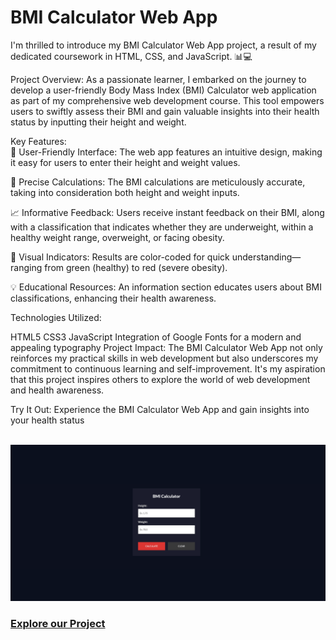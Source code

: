 # BMI Calculator Web App
 I'm thrilled to introduce my BMI Calculator Web App project, a result of my dedicated coursework in HTML, CSS, and JavaScript. 📊💻

Project Overview:
As a passionate learner, I embarked on the journey to develop a user-friendly Body Mass Index (BMI) Calculator web application as part of my comprehensive web development course. This tool empowers users to swiftly assess their BMI and gain valuable insights into their health status by inputting their height and weight.

Key Features: <br>
📏 User-Friendly Interface: The web app features an intuitive design, making it easy for users to enter their height and weight values.

🔢 Precise Calculations: The BMI calculations are meticulously accurate, taking into consideration both height and weight inputs.

📈 Informative Feedback: Users receive instant feedback on their BMI, along with a classification that indicates whether they are underweight, within a healthy weight range, overweight, or facing obesity.

🌈 Visual Indicators: Results are color-coded for quick understanding—ranging from green (healthy) to red (severe obesity).

💡 Educational Resources: An information section educates users about BMI classifications, enhancing their health awareness.

Technologies Utilized:

HTML5
CSS3
JavaScript
Integration of Google Fonts for a modern and appealing typography
Project Impact:
The BMI Calculator Web App not only reinforces my practical skills in web development but also underscores my commitment to continuous learning and self-improvement. It's my aspiration that this project inspires others to explore the world of web development and health awareness.

Try It Out:
Experience the BMI Calculator Web App and gain insights into your health status

<br>
<img src="./img/1.png">

<br>
<h3><a href="https://jcizidrosilva.github.io/BMI-Calculator-Web-App/" target="_blank">Explore our Project</a></h3>




